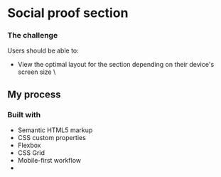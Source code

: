 # Social proof section


### The challenge

Users should be able to:

- View the optimal layout for the section depending on their device's screen size
\
## My process

### Built with

- Semantic HTML5 markup
- CSS custom properties
- Flexbox
- CSS Grid
- Mobile-first workflow
- 